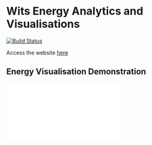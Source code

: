 # Wits Energy Analytics and Visualisations

[![Build Status](https://travis-ci.com/kayjayB/Energy_Visualisations.svg?token=C89zFG2E1x82oWUrCB78&branch=master)](https://travis-ci.com/kayjayB/Energy_Visualisations)

Access the website [here](https://energy-analytics.azurewebsites.net)

## Energy Visualisation Demonstration
![Website demonstration](Documentation/Site_Demo/Demo.pdf)

